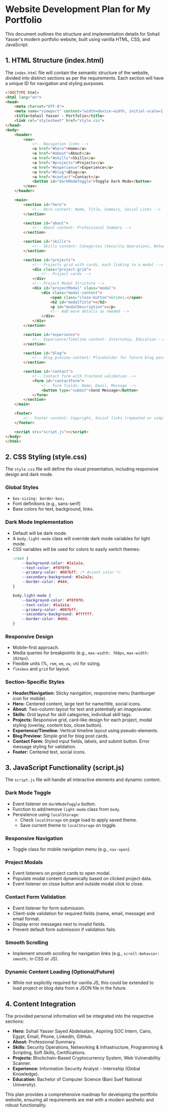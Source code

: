 # Website Development Plan for My Portfolio

This document outlines the structure and implementation details for Sohail Yasser's modern portfolio website, built using vanilla HTML, CSS, and JavaScript.

## 1. HTML Structure (index.html)

The `index.html` file will contain the semantic structure of the website, divided into distinct sections as per the requirements. Each section will have a unique ID for navigation and styling purposes.

```html
<!DOCTYPE html>
<html lang="en">
<head>
    <meta charset="UTF-8">
    <meta name="viewport" content="width=device-width, initial-scale=1.0">
    <title>Sohail Yasser - Portfolio</title>
    <link rel="stylesheet" href="style.css">
</head>
<body>
    <header>
        <nav>
            <!-- Navigation links -->
            <a href="#hero">Home</a>
            <a href="#about">About</a>
            <a href="#skills">Skills</a>
            <a href="#projects">Projects</a>
            <a href="#experience">Experience</a>
            <a href="#blog">Blog</a>
            <a href="#contact">Contact</a>
            <button id="darkModeToggle">Toggle Dark Mode</button>
        </nav>
    </header>

    <main>
        <section id="hero">
            <!-- Hero content: Name, Title, Summary, Social Links -->
        </section>

        <section id="about">
            <!-- About content: Professional Summary -->
        </section>

        <section id="skills">
            <!-- Skills content: Categories (Security Operations, Networking, Programming, Soft Skills) -->
        </section>

        <section id="projects">
            <!-- Projects grid with cards, each linking to a modal -->
            <div class="project-grid">
                <!-- Project cards -->
            </div>
            <!-- Project Modal Structure -->
            <div id="projectModal" class="modal">
                <div class="modal-content">
                    <span class="close-button">&times;</span>
                    <h2 id="modalTitle"></h2>
                    <p id="modalDescription"></p>
                    <!-- Add more details as needed -->
                </div>
            </div>
        </section>

        <section id="experience">
            <!-- Experience/Timeline content: Internship, Education -->
        </section>

        <section id="blog">
            <!-- Blog preview content: Placeholder for future blog posts -->
        </section>

        <section id="contact">
            <!-- Contact form with frontend validation -->
            <form id="contactForm">
                <!-- Form fields: Name, Email, Message -->
                <button type="submit">Send Message</button>
            </form>
        </section>
    </main>

    <footer>
        <!-- Footer content: Copyright, Social links (repeated or simplified) -->
    </footer>

    <script src="script.js"></script>
</body>
</html>
```

## 2. CSS Styling (style.css)

The `style.css` file will define the visual presentation, including responsive design and dark mode.

### Global Styles
*   `box-sizing: border-box;`
*   Font definitions (e.g., sans-serif)
*   Base colors for text, background, links.

### Dark Mode Implementation
*   Default will be dark mode.
*   A `body.light-mode` class will override dark mode variables for light mode.
*   CSS variables will be used for colors to easily switch themes:
    ```css
    :root {
        --background-color: #1a1a1a;
        --text-color: #f0f0f0;
        --primary-color: #007bff; /* Accent color */
        --secondary-background: #2a2a2a;
        --border-color: #444;
    }

    body.light-mode {
        --background-color: #f0f0f0;
        --text-color: #1a1a1a;
        --primary-color: #007bff;
        --secondary-background: #ffffff;
        --border-color: #ddd;
    }
    ```

### Responsive Design
*   Mobile-first approach.
*   Media queries for breakpoints (e.g., `max-width: 768px`, `max-width: 1024px`).
*   Flexible units (%, `rem`, `em`, `vw`, `vh`) for sizing.
*   `flexbox` and `grid` for layout.

### Section-Specific Styles
*   **Header/Navigation:** Sticky navigation, responsive menu (hamburger icon for mobile).
*   **Hero:** Centered content, large text for name/title, social icons.
*   **About:** Two-column layout for text and potentially an image/avatar.
*   **Skills:** Grid layout for skill categories, individual skill tags.
*   **Projects:** Responsive grid, card-like design for each project, modal styling (overlay, content box, close button).
*   **Experience/Timeline:** Vertical timeline layout using pseudo-elements.
*   **Blog Preview:** Simple grid for blog post cards.
*   **Contact Form:** Styled input fields, labels, and submit button. Error message styling for validation.
*   **Footer:** Centered text, social icons.

## 3. JavaScript Functionality (script.js)

The `script.js` file will handle all interactive elements and dynamic content.

### Dark Mode Toggle
*   Event listener on `darkModeToggle` button.
*   Function to add/remove `light-mode` class from `body`.
*   Persistence using `localStorage`:
    *   Check `localStorage` on page load to apply saved theme.
    *   Save current theme to `localStorage` on toggle.

### Responsive Navigation
*   Toggle class for mobile navigation menu (e.g., `nav-open`).

### Project Modals
*   Event listeners on project cards to open modal.
*   Populate modal content dynamically based on clicked project data.
*   Event listener on close button and outside modal click to close.

### Contact Form Validation
*   Event listener for form submission.
*   Client-side validation for required fields (name, email, message) and email format.
*   Display error messages next to invalid fields.
*   Prevent default form submission if validation fails.

### Smooth Scrolling
*   Implement smooth scrolling for navigation links (e.g., `scroll-behavior: smooth;` in CSS or JS).

### Dynamic Content Loading (Optional/Future)
*   While not explicitly required for vanilla JS, this could be extended to load project or blog data from a JSON file in the future.

## 4. Content Integration

The provided personal information will be integrated into the respective sections:

*   **Hero:** Sohail Yasser Sayed Abdelsalam, Aspiring SOC Intern, Cairo, Egypt, Email, Phone, LinkedIn, GitHub.
*   **About:** Professional Summary.
*   **Skills:** Security Operations, Networking & Infrastructure, Programming & Scripting, Soft Skills, Certifications.
*   **Projects:** Blockchain-Based Cryptocurrency System, Web Vulnerability Scanner.
*   **Experience:** Information Security Analyst – Internship (Global Knowledge).
*   **Education:** Bachelor of Computer Science (Bani Suef National University).

This plan provides a comprehensive roadmap for developing the portfolio website, ensuring all requirements are met with a modern aesthetic and robust functionality.
